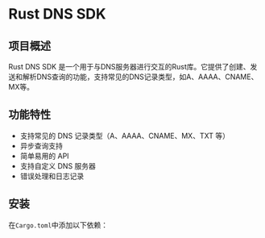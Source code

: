 # Rust DNS SDK

## 项目概述

Rust DNS SDK 是一个用于与DNS服务器进行交互的Rust库。它提供了创建、发送和解析DNS查询的功能，支持常见的DNS记录类型，如A、AAAA、CNAME、MX等。

## 功能特性

- 支持常见的 DNS 记录类型（A、AAAA、CNAME、MX、TXT 等）
- 异步查询支持
- 简单易用的 API
- 支持自定义 DNS 服务器
- 错误处理和日志记录

## 安装

在`Cargo.toml`中添加以下依赖：